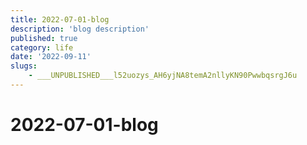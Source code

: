 ```yaml
---
title: 2022-07-01-blog
description: 'blog description'
published: true
category: life
date: '2022-09-11'
slugs:
    - ___UNPUBLISHED___l52uozys_AH6yjNA8temA2nllyKN90PwwbqsrgJ6u
---
```


# 2022-07-01-blog
